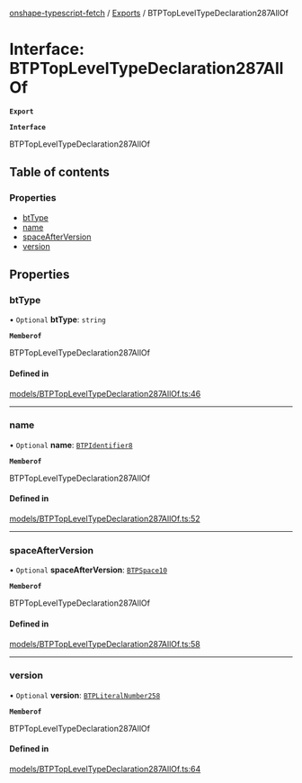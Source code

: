 [onshape-typescript-fetch](../README.md) / [Exports](../modules.md) / BTPTopLevelTypeDeclaration287AllOf

# Interface: BTPTopLevelTypeDeclaration287AllOf

**`Export`**

**`Interface`**

BTPTopLevelTypeDeclaration287AllOf

## Table of contents

### Properties

- [btType](BTPTopLevelTypeDeclaration287AllOf.md#bttype)
- [name](BTPTopLevelTypeDeclaration287AllOf.md#name)
- [spaceAfterVersion](BTPTopLevelTypeDeclaration287AllOf.md#spaceafterversion)
- [version](BTPTopLevelTypeDeclaration287AllOf.md#version)

## Properties

### btType

• `Optional` **btType**: `string`

**`Memberof`**

BTPTopLevelTypeDeclaration287AllOf

#### Defined in

[models/BTPTopLevelTypeDeclaration287AllOf.ts:46](https://github.com/toebes/onshape-typescript-fetch/blob/3e11ae1/models/BTPTopLevelTypeDeclaration287AllOf.ts#L46)

___

### name

• `Optional` **name**: [`BTPIdentifier8`](BTPIdentifier8.md)

**`Memberof`**

BTPTopLevelTypeDeclaration287AllOf

#### Defined in

[models/BTPTopLevelTypeDeclaration287AllOf.ts:52](https://github.com/toebes/onshape-typescript-fetch/blob/3e11ae1/models/BTPTopLevelTypeDeclaration287AllOf.ts#L52)

___

### spaceAfterVersion

• `Optional` **spaceAfterVersion**: [`BTPSpace10`](BTPSpace10.md)

**`Memberof`**

BTPTopLevelTypeDeclaration287AllOf

#### Defined in

[models/BTPTopLevelTypeDeclaration287AllOf.ts:58](https://github.com/toebes/onshape-typescript-fetch/blob/3e11ae1/models/BTPTopLevelTypeDeclaration287AllOf.ts#L58)

___

### version

• `Optional` **version**: [`BTPLiteralNumber258`](BTPLiteralNumber258.md)

**`Memberof`**

BTPTopLevelTypeDeclaration287AllOf

#### Defined in

[models/BTPTopLevelTypeDeclaration287AllOf.ts:64](https://github.com/toebes/onshape-typescript-fetch/blob/3e11ae1/models/BTPTopLevelTypeDeclaration287AllOf.ts#L64)
